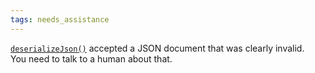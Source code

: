 ```yaml
---
tags: needs_assistance
---
```


[`deserializeJson()`](/v6/api/json/deserializejson/) accepted a JSON document that was clearly invalid.  
You need to talk to a human about that.